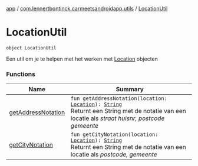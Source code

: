 [app](../../index.md) / [com.lennertbontinck.carmeetsandroidapp.utils](../index.md) / [LocationUtil](./index.md)

# LocationUtil

`object LocationUtil`

Een util om je te helpen met het werken met [Location](../../com.lennertbontinck.carmeetsandroidapp.models/-location/index.md) objecten

### Functions

| Name | Summary |
|---|---|
| [getAddressNotation](get-address-notation.md) | `fun getAddressNotation(location: `[`Location`](../../com.lennertbontinck.carmeetsandroidapp.models/-location/index.md)`): `[`String`](https://kotlinlang.org/api/latest/jvm/stdlib/kotlin/-string/index.html)<br>Returnt een String met de notatie van een locatie als *straat huisnr, postcode gemeente* |
| [getCityNotation](get-city-notation.md) | `fun getCityNotation(location: `[`Location`](../../com.lennertbontinck.carmeetsandroidapp.models/-location/index.md)`): `[`String`](https://kotlinlang.org/api/latest/jvm/stdlib/kotlin/-string/index.html)<br>Returnt een String met de notatie van een locatie als *postcode, gemeente* |
